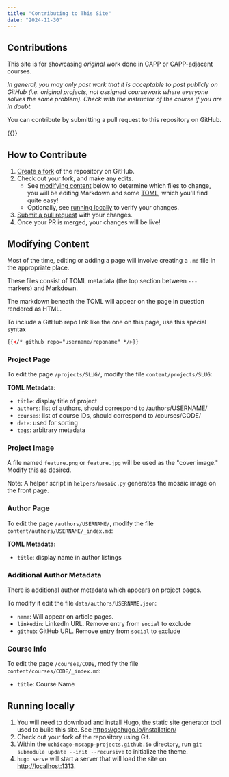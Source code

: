 ```yaml
---
title: "Contributing to This Site"
date: "2024-11-30"
---
```


## Contributions

This site is for showcasing *original* work done in CAPP or CAPP-adjacent courses.

<em>In general, you may only post work that it is acceptable to post publicly on GitHub (i.e. original projects, not assigned coursework where everyone solves the same problem). Check with the instructor of the course if you are in doubt.</em>

You can contribute by submitting a pull request to this repository on GitHub.

{{<github repo="uchicago-mscapp-projects/uchicago-mscapp-projects.github.io" >}}

## How to Contribute

1) [Create a fork](https://github.com/uchicago-mscapp-projects/uchicago-mscapp-projects.github.io/fork) of the repository on GitHub.
2) Check out your fork, and make any edits.
    - See [modifying content](#modifying-content) below to determine which files to change, you will be editing Markdown and some [TOML](https://toml.io/en/), which you'll find quite easy!
    - Optionally, see [running locally](#running-locally) to verify your changes.
3) [Submit a pull request](https://github.com/uchicago-mscapp-projects/uchicago-mscapp-projects.github.io/pulls) with your changes.
4) Once your PR is merged, your changes will be live!

## Modifying Content

Most of the time, editing or adding a page will involve creating a `.md` file in the appropriate place.

These files consist of TOML metadata (the top section between `---` markers) and Markdown.

The markdown beneath the TOML will appear on the page in question rendered as HTML.

To include a GitHub repo link like the one on this page, use this special syntax

```html
{{</* github repo="username/reponame" */>}}
```

### Project Page

To edit the page `/projects/SLUG/`, modify the file `content/projects/SLUG`:

**TOML Metadata:**

- `title`: display title of project
- `authors`: list of authors, should correspond to /authors/USERNAME/
- `courses`: list of course IDs, should correspond to /courses/CODE/
- `date`: used for sorting
- `tags`: arbitrary metadata

### Project Image

A file named `feature.png` or `feature.jpg` will be used as the "cover image."  Modify this as desired.

Note: A helper script in `helpers/mosaic.py` generates the mosaic image on the front page.

### Author Page

To edit the page `/authors/USERNAME/`, modify the file `content/authors/USERNAME/_index.md`:

**TOML Metadata:**

- `title`: display name in author listings

### Additional Author Metadata

There is additional author metadata which appears on project pages.

To modify it edit the file `data/authors/USERNAME.json`:

- `name`: Will appear on article pages.
- `linkedin`: LinkedIn URL. Remove entry from `social` to exclude
- `github`: GitHub URL. Remove entry from `social` to exclude

### Course Info

To edit the page `/courses/CODE`, modify the file `content/courses/CODE/_index.md`:

- `title`: Course Name

## Running locally

1. You will need to download and install Hugo, the static site generator tool used to build this site. See <https://gohugo.io/installation/>
2. Check out your fork of the repository using Git.
3. Within the `uchicago-mscapp-projects.github.io` directory, run `git submodule update --init --recursive` to initialize the theme.
4. `hugo serve` will start a server that will load the site on <http://localhost:1313>.
